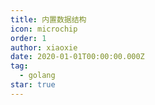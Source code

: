 ```yaml
---
title: 内置数据结构
icon: microchip
order: 1
author: xiaoxie
date: 2020-01-01T00:00:00.000Z
tag:
  - golang
star: true
---
```


